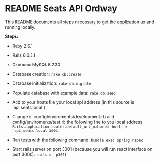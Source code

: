 # README Seats API Ordway

This README documents all steps necessary to get the application up and running locally.

**Steps:**

* Ruby 2.6.1

* Rails 6.0.3.1

* Database MySQL 5.7.30

* Database creation: `rake db:create`

* Database initialization: `rake db:migrate`

* Populate database with example data: `rake db:seed`

* Add to your hosts file your local api address (in this source is 'api.seats.local')

* Change in config/enviroments/development.rb and config/enviroments/test.rb the following line to you local address: `Rails.application.routes.default_url_options[:host] = 'api.seats.local:3001'` 

* Run tests with the following command: `bundle exec spring rspec`

* Start rails server on port 3001 (because you will run react interface on port 3000). `rails s -p3001`

